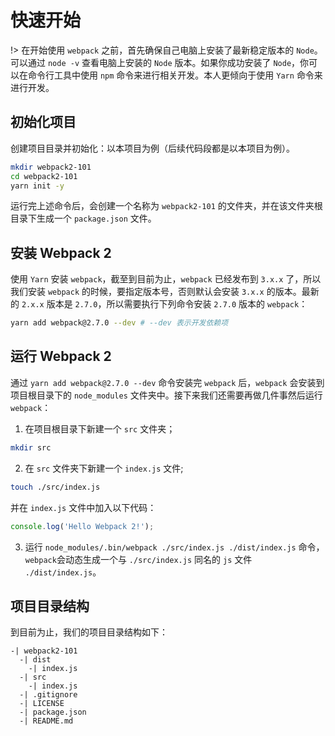 # 快速开始
!> 在开始使用 `webpack` 之前，首先确保自己电脑上安装了最新稳定版本的 `Node`。可以通过 `node -v` 查看电脑上安装的 `Node` 版本。如果你成功安装了 `Node`，你可以在命令行工具中使用 `npm` 命令来进行相关开发。本人更倾向于使用 `Yarn` 命令来进行开发。

## 初始化项目
创建项目目录并初始化：以本项目为例（后续代码段都是以本项目为例）。
```bash
mkdir webpack2-101
cd webpack2-101
yarn init -y
```
运行完上述命令后，会创建一个名称为 `webpack2-101` 的文件夹，并在该文件夹根目录下生成一个 `package.json` 文件。

## 安装 Webpack 2
使用 `Yarn` 安装 `webpack`，截至到目前为止，`webpack` 已经发布到 `3.x.x` 了，所以我们安装 `webpack` 的时候，要指定版本号，否则默认会安装 `3.x.x` 的版本。最新的 `2.x.x` 版本是 `2.7.0`，所以需要执行下列命令安装 `2.7.0` 版本的 `webpack`：
```bash
yarn add webpack@2.7.0 --dev # --dev 表示开发依赖项
```

## 运行 Webpack 2
通过 `yarn add webpack@2.7.0 --dev` 命令安装完 `webpack` 后，`webpack` 会安装到项目根目录下的 `node_modules` 文件夹中。接下来我们还需要再做几件事然后运行 `webpack`：
1. 在项目根目录下新建一个 `src` 文件夹；
```bash
mkdir src
```
2. 在 `src` 文件夹下新建一个 `index.js` 文件;
```bash
touch ./src/index.js
```
并在 `index.js` 文件中加入以下代码：
```javascript
console.log('Hello Webpack 2!');
```
3. 运行 `node_modules/.bin/webpack ./src/index.js ./dist/index.js` 命令， `webpack`会动态生成一个与 `./src/index.js` 同名的 `js` 文件 `./dist/index.js`。

## 项目目录结构
到目前为止，我们的项目目录结构如下：
```text
-| webpack2-101
  -| dist
    -| index.js
  -| src
    -| index.js
  -| .gitignore
  -| LICENSE
  -| package.json
  -| README.md
```
